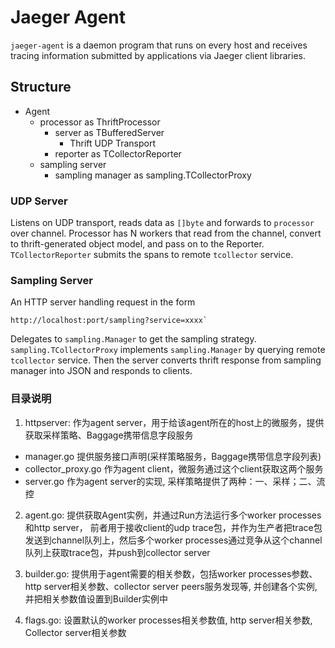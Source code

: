 # Jaeger Agent

`jaeger-agent` is a daemon program that runs on every host and receives
tracing information submitted by applications via Jaeger client 
libraries.

## Structure

* Agent
    * processor as ThriftProcessor
        * server as TBufferedServer
            * Thrift UDP Transport
        * reporter as TCollectorReporter
    * sampling server
        * sampling manager as sampling.TCollectorProxy

### UDP Server

Listens on UDP transport, reads data as `[]byte` and forwards to
`processor` over channel. Processor has N workers that read from
the channel, convert to thrift-generated object model, and pass on
to the Reporter. `TCollectorReporter` submits the spans to remote
`tcollector` service.

### Sampling Server

An HTTP server handling request in the form

    http://localhost:port/sampling?service=xxxx`

Delegates to `sampling.Manager` to get the sampling strategy.
`sampling.TCollectorProxy` implements `sampling.Manager` by querying
remote `tcollector` service. Then the server converts
thrift response from sampling manager into JSON and responds to clients.


### 目录说明
1. httpserver: 作为agent server，用于给该agent所在的host上的微服务，提供获取采样策略、Baggage携带信息字段服务
  - manager.go 提供服务接口声明(采样策略服务，Baggage携带信息字段列表)
  - collector_proxy.go 作为agent client，微服务通过这个client获取这两个服务
  - server.go 作为agent server的实现, 采样策略提供了两种：一、采样；二、流控

2. agent.go: 提供获取Agent实例，并通过Run方法运行多个worker processes和http server， 前者用于接收client的udp trace包，并作为生产者把trace包发送到channel队列上，然后多个worker processes通过竞争从这个channel队列上获取trace包，并push到collector server

3. builder.go: 提供用于agent需要的相关参数，包括worker processes参数、http server相关参数、collector server peers服务发现等, 并创建各个实例, 并把相关参数值设置到Builder实例中

3. flags.go: 设置默认的worker processes相关参数值, http server相关参数, Collector server相关参数
